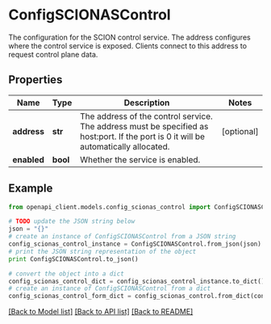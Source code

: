 # ConfigSCIONASControl

The configuration for the SCION control service. The address configures where the control service is exposed. Clients connect to this address to request control plane data.

## Properties

Name | Type | Description | Notes
------------ | ------------- | ------------- | -------------
**address** | **str** | The address of the control service. The address must be specified as host:port. If the port is 0 it will be automatically allocated. | [optional] 
**enabled** | **bool** | Whether the service is enabled. | 

## Example

```python
from openapi_client.models.config_scionas_control import ConfigSCIONASControl

# TODO update the JSON string below
json = "{}"
# create an instance of ConfigSCIONASControl from a JSON string
config_scionas_control_instance = ConfigSCIONASControl.from_json(json)
# print the JSON string representation of the object
print ConfigSCIONASControl.to_json()

# convert the object into a dict
config_scionas_control_dict = config_scionas_control_instance.to_dict()
# create an instance of ConfigSCIONASControl from a dict
config_scionas_control_form_dict = config_scionas_control.from_dict(config_scionas_control_dict)
```
[[Back to Model list]](../README.md#documentation-for-models) [[Back to API list]](../README.md#documentation-for-api-endpoints) [[Back to README]](../README.md)


